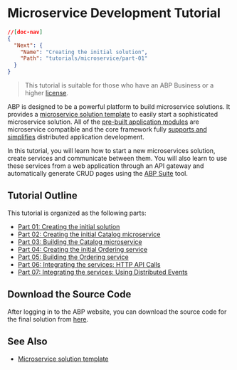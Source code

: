 # Microservice Development Tutorial

````json
//[doc-nav]
{
  "Next": {
    "Name": "Creating the initial solution",
    "Path": "tutorials/microservice/part-01"
  }
}
````

> This tutorial is suitable for those who have an ABP Business or a higher [license](https://abp.io/pricing).

ABP is designed to be a powerful platform to build microservice solutions. It provides a [microservice solution template](../../solution-templates/microservice/index.md) to easily start a sophisticated microservice solution. All of the [pre-built application modules](../../modules/index.md) are microservice compatible and the core framework fully [supports and simplifies](../../framework/architecture/microservices/index.md) distributed application development.

In this tutorial, you will learn how to start a new microservices solution, create services and communicate between them. You will also learn to use these services from a web application through an API gateway and automatically generate CRUD pages using the [ABP Suite](../../suite/index.md) tool.

## Tutorial Outline

This tutorial is organized as the following parts:

* [Part 01: Creating the initial solution](part-01.md)
* [Part 02: Creating the initial Catalog microservice](part-02.md)
* [Part 03: Building the Catalog microservice](part-03.md)
* [Part 04: Creating the initial Ordering service](part-04.md)
* [Part 05: Building the Ordering service](part-05.md)
* [Part 06: Integrating the services: HTTP API Calls](part-06.md)
* [Part 07: Integrating the services: Using Distributed Events](part-07.md)

## Download the Source Code

After logging in to the ABP website, you can download the source code for the final solution from [here](https://abp.io/api/download/samples/cloud-crm-mvc-ef).

## See Also

* [Microservice solution template](../../solution-templates/microservice/index.md)